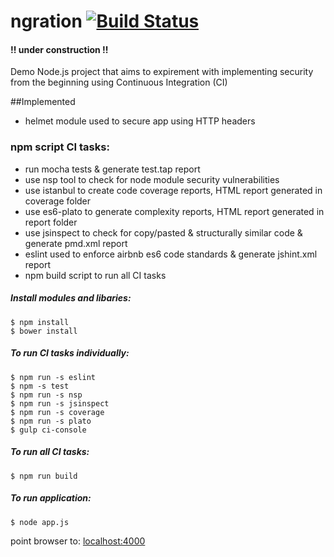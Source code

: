 # ngration [![Build Status](https://travis-ci.org/PatMurp/ngration.svg?branch=dictionary)](https://travis-ci.org/PatMurp/ngration)

#### !! under construction !!

Demo Node.js project that aims to expirement with implementing security from the beginning using Continuous Integration (CI)

##Implemented 
* helmet module used to secure app using HTTP headers

### npm script CI tasks:  
* run mocha tests & generate test.tap report
* use nsp tool to check for node module  security vulnerabilities
* use istanbul to create code coverage reports, HTML report generated in coverage folder
* use es6-plato to generate complexity reports, HTML report generated in report folder
* use jsinspect to check for copy/pasted & structurally similar code & generate pmd.xml report
* eslint used to enforce airbnb es6 code standards & generate jshint.xml report
* npm build script to run all CI tasks

##### Install modules and libaries:

	$ npm install 
	$ bower install 
	
##### To run CI tasks individually:

	$ npm run -s eslint
	$ npm -s test
	$ npm run -s nsp
	$ npm run -s jsinspect
	$ npm run -s coverage
	$ npm run -s plato
	$ gulp ci-console
		
##### To run all CI tasks:

	$ npm run build
	
##### To run application:

	$ node app.js

point browser to: [localhost:4000](http://localhost:4000/)